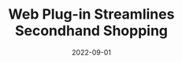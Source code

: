---
title: Web Plug-in Streamlines Secondhand Shopping
date: "2022-09-01"
template: "news"
draft: false
slug: "web-plug-in-streamlines-secondhand-shopping"
category: "News"
tags:
  - "News"
links:
  - title: Read on EcoTextile
    link: https://www.ecotextile.com/2022090129785/fashion-retail-news/web-plug-in-streamlines-secondhand-shopping.html
description: "Circular solutions provider Beni has launched a Chrome browser extension in a bid to make secondhand clothes shopping more accessible."
---